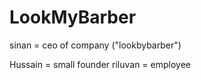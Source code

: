 # LookMyBarber
sinan = ceo of company ("lookbybarber")

Hussain = small founder
riluvan = employee 
